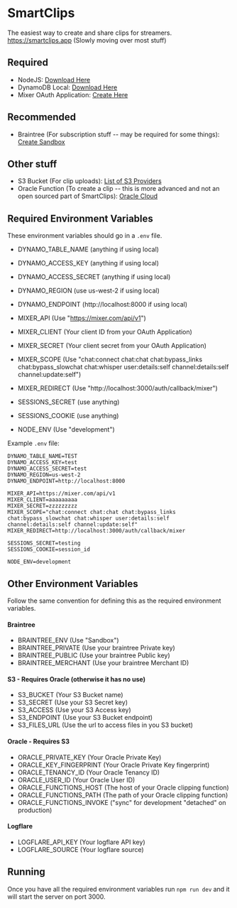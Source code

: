 # SmartClips

The easiest way to create and share clips for streamers. https://smartclips.app (Slowly moving over most stuff)

## Required

- NodeJS: [Download Here](https://nodejs.org/en/download/)
- DynamoDB Local: [Download Here](https://docs.aws.amazon.com/amazondynamodb/latest/developerguide/DynamoDBLocal.DownloadingAndRunning.html)
- Mixer OAuth Application: [Create Here](https://mixer.com/lab/oauth)

## Recommended

- Braintree (For subscription stuff -- may be required for some things): [Create Sandbox](https://www.braintreepayments.com/sandbox)

## Other stuff

- S3 Bucket (For clip uploads): [List of S3 Providers](https://help.servmask.com/knowledgebase/list-of-s3-compatible-storage-providers/)
- Oracle Function (To create a clip -- this is more advanced and not an open sourced part of SmartClips): [Oracle Cloud](https://www.oracle.com/cloud/)

## Required Environment Variables

These environment variables should go in a `.env` file.

- DYNAMO_TABLE_NAME (anything if using local)
- DYNAMO_ACCESS_KEY (anything if using local)
- DYNAMO_ACCESS_SECRET (anything if using local)
- DYNAMO_REGION (use us-west-2 if using local)
- DYNAMO_ENDPOINT (http://localhost:8000 if using local)

- MIXER_API (Use "https://mixer.com/api/v1")
- MIXER_CLIENT (Your client ID from your OAuth Application)
- MIXER_SECRET (Your client secret from your OAuth Application)
- MIXER_SCOPE (Use "chat:connect chat:chat chat:bypass_links chat:bypass_slowchat chat:whisper user:details:self channel:details:self channel:update:self")
- MIXER_REDIRECT (Use "http://localhost:3000/auth/callback/mixer")

- SESSIONS_SECRET (use anything)
- SESSIONS_COOKIE (use anything)

- NODE_ENV (Use "development")

Example `.env` file:

```
DYNAMO_TABLE_NAME=TEST
DYNAMO_ACCESS_KEY=test
DYNAMO_ACCESS_SECRET=test
DYNAMO_REGION=us-west-2
DYNAMO_ENDPOINT=http://localhost:8000

MIXER_API=https://mixer.com/api/v1
MIXER_CLIENT=aaaaaaaaa
MIXER_SECRET=zzzzzzzzz
MIXER_SCOPE="chat:connect chat:chat chat:bypass_links chat:bypass_slowchat chat:whisper user:details:self channel:details:self channel:update:self"
MIXER_REDIRECT=http://localhost:3000/auth/callback/mixer

SESSIONS_SECRET=testing
SESSIONS_COOKIE=session_id

NODE_ENV=development
```

## Other Environment Variables

Follow the same convention for defining this as the required environment variables.

#### Braintree

- BRAINTREE_ENV (Use "Sandbox")
- BRAINTREE_PRIVATE (Use your braintree Private key)
- BRAINTREE_PUBLIC (Use your braintree Public key)
- BRAINTREE_MERCHANT (Use your braintree Merchant ID)

#### S3 - Requires Oracle (otherwise it has no use)

- S3_BUCKET (Your S3 Bucket name)
- S3_SECRET (Use your S3 Secret key)
- S3_ACCESS (Use your S3 Access key)
- S3_ENDPOINT (Use your S3 Bucket endpoint)
- S3_FILES_URL (Use the url to access files in you S3 bucket)

#### Oracle - Requires S3

- ORACLE_PRIVATE_KEY (Your Oracle Private Key)
- ORACLE_KEY_FINGERPRINT (Your Oracle Private Key fingerprint)
- ORACLE_TENANCY_ID (Your Oracle Tenancy ID)
- ORACLE_USER_ID (Your Oracle User ID)
- ORACLE_FUNCTIONS_HOST (The host of your Oracle clipping function)
- ORACLE_FUNCTIONS_PATH (The path of your Oracle clipping function)
- ORACLE_FUNCTIONS_INVOKE ("sync" for development "detached" on production)

#### Logflare

- LOGFLARE_API_KEY (Your logflare API key)
- LOGFLARE_SOURCE (Your logflare source)

## Running

Once you have all the required environment variables run `npm run dev` and it will start the server on port 3000.
